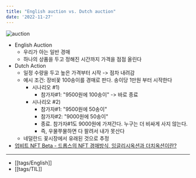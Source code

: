 ```yaml
---
title: "English auction vs. Dutch auction"
date: '2022-11-27'
---
```

![auction](https://img.capital.com/imgs/glossary/600xx/258-strike-price_0.jpg)

- English Auction
	- 우리가 아는 일반 경매
	- 하나의 상품을 두고 정해진 시간까지 가격을 점점 올린다
- Dutch Action
	- 일정 수량을 두고 높은 가격부터 시작 -> 점차 내려감
	- 예시 조건: 장비꽃 100송이를 경매로 판다. 송이당 1만원 부터 시작한다
		- 시나리오 #1)
			- 참가자#1: "9500원에 100송이" -> 바로 종료
		- 시나리오 #2)
			- 참가자#1: "9500원에 50송이"
			- 참가자#2: "9000원에 50송이"
			- 종료. 참가자#1도 9000원에 가져간다. 누구는 더 비싸게 사지 않는다.
			- 즉, 우물쭈물하면 다 팔려서 내가 못산다
	- 네덜란드 꽃시장에서 유래된 것으로 추정
- [업비트 NFT Beta - 드롭스의 NFT 경매방식, 잉글리시옥션과 더치옥션이란?](https://youtu.be/M1xlvYeM9k4)
---
- [[tags/English]]
- [[tags/TIL]]